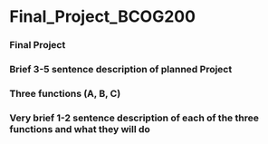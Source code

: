 # Final_Project_BCOG200
### Final Project
### Brief 3-5 sentence description of planned Project
### Three functions (A, B, C)
### Very brief 1-2 sentence description of each of the three functions and what they will do